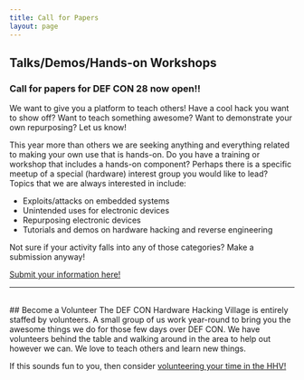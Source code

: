 ```yaml
---
title: Call for Papers
layout: page
---
```


## Talks/Demos/Hands-on Workshops
### Call for papers for DEF CON 28 now open!!
We want to give you a platform to teach others! Have a cool hack you want to show off? Want to teach something awesome? Want to demonstrate your own repurposing?  Let us know!

This year more than others we are seeking anything and everything related to making your own use that is hands-on. Do you have a training or workshop that includes a hands-on component? Perhaps there is a specific meetup of a special (hardware) interest group you would like to lead? Topics that we are always interested in include:
* Exploits/attacks on embedded systems
* Unintended uses for electronic devices
* Repurposing electronic devices
* Tutorials and demos on hardware hacking and reverse engineering

Not sure if your activity falls into any of those categories? Make a submission anyway!

[Submit your information here!](https://forms.gle/FthCBDxcTNc87Yjx8)
* * *
<br/>
## Become a Volunteer
The DEF CON Hardware Hacking Village is entirely staffed by volunteers.  A small group of us work year-round to bring you the awesome things we do for those few days over DEF CON.  We have volunteers behind the table and walking around in the area to help out however we can.  We love to teach others and learn new things.

If this sounds fun to you, then consider [volunteering your time in the HHV!](https://goo.gl/forms/QMdLuUlUZj2Zh1ee2)
